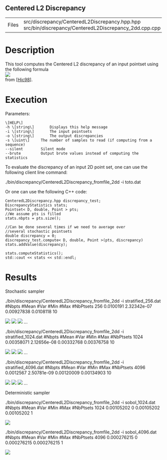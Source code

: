 Centered L2 Discrepancy
-----------------------

<table class="files"><tbody><tr><td class="files" valign="middle">Files</td><td class="files" valign="middle">src/discrepancy/CenteredL2Discrepancy.hpp.hpp<br>src/bin/discrepancy/CenteredL2Discrepancy_2dd.cpp.cpp</td></tr></tbody></table>

Description
===========

This tool computes the Centered L2 discrepancy of an input pointset using the following formula  
[![](data/centered_l2_disc/centered_discrepancy.png)](data/centered_l2_disc/centered_discrepancy.png)  
from [\[Hic98\]](http://www.ams.org/journals/mcom/1998-67-221/S0025-5718-98-00894-1/S0025-5718-98-00894-1.pdf).

Execution
=========

Parameters:  

	\[HELP\]
	-h \[string\]		Displays this help message
	-i \[string\]		The input pointsets
	-o \[string\]		The output discrepancies
	-s \[uint\]		The number of samples to read (if computing from a sequence)
	--silent 		Silent mode
	--brute 		Output brute values instead of computing the statistics
			

To evaluate the discrepancy of an input 2D point set, one can use the following client line command:

 ./bin/discrepancy/CenteredL2Discrepancy\_fromfile\_2dd -i toto.dat 

Or one can use the following C++ code:

    
    CenteredL2Discrepancy.hpp discrepancy_test;
    DiscrepancyStatistics stats;
    Pointset< D, double, Point > pts;
    //We assume pts is filled
    stats.nbpts = pts.size();
    
    //Can be done several times if we need to average over
    //several stochastic pointsets
    double discrepancy = 0;
    discrepancy_test.compute< D, double, Point >(pts, discrepancy)
    stats.addValue(discrepancy);
    
    stats.computeStatistics();
    std::cout << stats << std::endl;
    			

Results
=======

Stochastic sampler

./bin/discrepancy/CenteredL2Discrepancy\_fromfile\_2dd -i stratified\_256.dat
#Nbpts		#Mean		#Var		#Min		#Max		#NbPtsets
256		0.0100191		2.32342e-07		0.00927838		0.0108118		10 

[![](data/centered_l2_disc/stratified_256_1.png)](data/centered_l2_disc/stratified_256_1.png) [![](data/centered_l2_disc/stratified_256_2.png)](data/centered_l2_disc/stratified_256_2.png) [![](data/centered_l2_disc/stratified_256_3.png)](data/centered_l2_disc/stratified_256_3.png) ...

./bin/discrepancy/CenteredL2Discrepancy\_fromfile\_2dd -i stratified\_1024.dat
#Nbpts		#Mean		#Var		#Min		#Max		#NbPtsets
1024		0.00358071		2.12656e-08		0.00332768		0.00376758		10 

[![](data/centered_l2_disc/stratified_1024_1.png)](data/centered_l2_disc/stratified_1024_1.png) [![](data/centered_l2_disc/stratified_1024_2.png)](data/centered_l2_disc/stratified_1024_2.png) [![](data/centered_l2_disc/stratified_1024_3.png)](data/centered_l2_disc/stratified_1024_3.png) ...

./bin/discrepancy/CenteredL2Discrepancy\_fromfile\_2dd -i stratified\_4096.dat
#Nbpts		#Mean		#Var		#Min		#Max		#NbPtsets
4096		0.0012567		2.50781e-09		0.00120009		0.00134903		10 

[![](data/centered_l2_disc/stratified_4096_1.png)](data/centered_l2_disc/stratified_4096_1.png) [![](data/centered_l2_disc/stratified_4096_2.png)](data/centered_l2_disc/stratified_4096_2.png) [![](data/centered_l2_disc/stratified_4096_3.png)](data/centered_l2_disc/stratified_4096_3.png) ...

Deterministic sampler

./bin/discrepancy/CenteredL2Discrepancy\_fromfile\_2dd -i sobol\_1024.dat
#Nbpts		#Mean		#Var		#Min		#Max		#NbPtsets
1024		0.00105202		0		0.00105202		0.00105202		1 

[![](data/centered_l2_disc/sobol_1024.png)](data/centered_l2_disc/sobol_1024.png)

./bin/discrepancy/CenteredL2Discrepancy\_fromfile\_2dd -i sobol\_4096.dat
#Nbpts		#Mean		#Var		#Min		#Max		#NbPtsets
4096		0.000276215		0		0.000276215		0.000276215		1 

[![](data/centered_l2_disc/sobol_4096.png)](data/centered_l2_disc/sobol_4096.png)